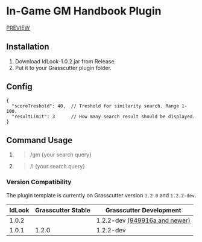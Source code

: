 # In-Game GM Handbook Plugin
[PREVIEW](https://s3.oxy.my.id/public/files/idlook.gif)

## Installation
1. Download IdLook-1.0.2.jar from Release.
2. Put it to your Grasscutter plugin folder.

## Config
```
{
  "scoreTreshold": 40,  // Treshold for similarity search. Range 1-100.
  "resultLimit": 3      // How many search result should be displayed.
}
```

## Command Usage
1. > /gm {your search query}
2. > /l {your search query}

### Version Compatibility
The plugin template is currently on Grasscutter version `1.2.0` and `1.2.2-dev`.

| IdLook | Grasscutter Stable | Grasscutter Development |
|--------|--------------------|--------------------|
| 1.0.2  |                    | 1.2.2-dev [(949916a and newer)](https://github.com/Grasscutters/Grasscutter/commit/949916ad8060afbd31507b4c5f62427fb6dd59bb)         |
| 1.0.1  | 1.2.0              | 1.2.2-dev          |